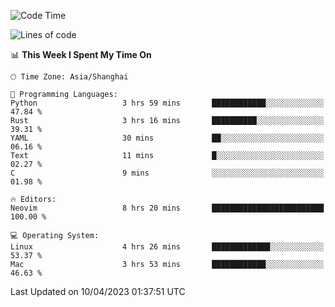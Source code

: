 <!--START_SECTION:waka-->
![Code Time](http://img.shields.io/badge/Code%20Time-1%2C283%20hrs%2018%20mins-blue)

![Lines of code](https://img.shields.io/badge/From%20Hello%20World%20I%27ve%20Written-252.9%20thousand%20lines%20of%20code-blue)

📊 **This Week I Spent My Time On** 

```text
🕑︎ Time Zone: Asia/Shanghai

💬 Programming Languages: 
Python                   3 hrs 59 mins       ████████████░░░░░░░░░░░░░   47.84 % 
Rust                     3 hrs 16 mins       ██████████░░░░░░░░░░░░░░░   39.31 % 
YAML                     30 mins             ██░░░░░░░░░░░░░░░░░░░░░░░   06.16 % 
Text                     11 mins             █░░░░░░░░░░░░░░░░░░░░░░░░   02.27 % 
C                        9 mins              ░░░░░░░░░░░░░░░░░░░░░░░░░   01.98 % 

🔥 Editors: 
Neovim                   8 hrs 20 mins       █████████████████████████   100.00 % 

💻 Operating System: 
Linux                    4 hrs 26 mins       █████████████░░░░░░░░░░░░   53.37 % 
Mac                      3 hrs 53 mins       ████████████░░░░░░░░░░░░░   46.63 % 
```


 Last Updated on 10/04/2023 01:37:51 UTC
<!--END_SECTION:waka-->
